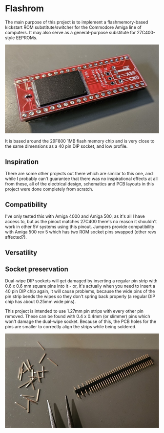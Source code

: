 # Flashrom
The main purpose of this project is to implement a flashmemory-based kickstart ROM substitute/switcher for the Commodore Amiga line of computers.
It may also serve as a general-purpose substitute for 27C400-style EEPROMs.

![flash adapter](pic/adapter_with_pins_closeup.jpg)

It is based around the 29F800 1MB flash memory chip and is very close to the same dimensions as a 40 pin DIP socket, and low profile.


## Inspiration
There are some other projects out there which are similar to this one, and while I probably can't guarantee that there was no inspirational effects at all from these, all of the electrical design, schematics and PCB layouts in this project were done completely from scratch.

## Compatibility
I've only tested this with Amiga 4000 and Amiga 500, as it's all I have access to, but as the pinout matches 27C400 there's no reason it shouldn't work in other 5V systems using this pinout.
Jumpers provide compatibility with Amiga 500 rev 5 which has two ROM socket pins swapped (other revs affected?).

## Versatility


## Socket preservation
Dual-wipe DIP sockets will get damaged by inserting a regular pin strip with 0.6 x 0.6 mm square pins into it - or, it's actually when you need to insert a 40 pin DIP chip again, it will cause problems, because the wide pins of the pin strip bends the wipes so they don't spring back properly (a regular DIP chip has about 0.25mm wide pins).

This project is intended to use 1.27mm pin strips with every other pin removed. These can be found with 0.4 x 0.4mm (or slimmer) pins which won't damage the dual-wipe socket.
Because of this, the PCB holes for the pins are smaller to correctly align the strips while being soldered.

![pin removal](pic/pin_strip_removal.jpg)